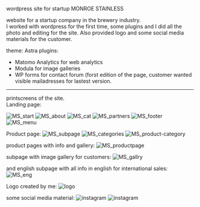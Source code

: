 wordpress site for startup MONROE STAINLESS

website for a startup company in the brewery industry.<br>
I worked with wordpress for the first time, some plugins and I did all the photo and editing for the site.
Also provided logo and some social media materials for the customer.


theme: Astra
plugins:
 - Matomo Analytics for web analytics
 - Modula for image galleries
 - WP forms for contact forum (forst edition of the page, customer wanted visible mailadresses for lastest version. 

------------------------------------------------------
printscreens of the site.<br>
Landing page:


![MS_start](https://user-images.githubusercontent.com/113125376/218447509-88240f1c-c228-4291-b1de-aa4dbe67130e.jpg)
![MS_about](https://user-images.githubusercontent.com/113125376/218447559-32a0e5f8-2d7f-4d30-9093-8657537c510c.jpg)
![MS_cat](https://user-images.githubusercontent.com/113125376/218447590-b559a855-b897-4b8b-a0ce-863677d10358.jpg)
![MS_partners](https://user-images.githubusercontent.com/113125376/218447680-bfd55ced-e69d-443d-8dc7-77cafe807efc.jpg)
![MS_footer](https://user-images.githubusercontent.com/113125376/218447690-d0196fae-73f5-4f52-84d1-aab684435864.jpg)
![MS_menu](https://user-images.githubusercontent.com/113125376/218447705-b01c3109-6287-41a3-ba4e-8f61b7a1ae15.jpg)

Product page:
![MS_subpage](https://user-images.githubusercontent.com/113125376/218447719-662d46a1-b22a-45a4-81ba-c2d19238f6ef.jpg)
![MS_categories](https://user-images.githubusercontent.com/113125376/218447765-4b9ef91c-7fcc-4cfa-99e6-87bee60ff714.jpg)
![MS_product-category](https://user-images.githubusercontent.com/113125376/218447778-8873d89b-5eed-4728-86f3-f14fa3bb45bf.jpg)

product pages with info and gallery:
![MS_productpage](https://user-images.githubusercontent.com/113125376/218447966-ad7fa2a8-74a9-4662-bf42-e075cea3df68.jpg)

subpage with image gallery for customers:
![MS_gallry](https://user-images.githubusercontent.com/113125376/218448092-fa5c1228-d89d-42b3-b391-fac0f2670672.jpg)

and english subpage with all info in english for international sales:
![MS_eng](https://user-images.githubusercontent.com/113125376/218448263-71961abb-3418-4822-aace-777daa7e7730.jpg)

Logo created by me:
![logo](https://user-images.githubusercontent.com/113125376/218448303-b57e93b1-1c7f-4a5f-8505-ccca8ffe9b93.jpg)

some social media material:
 ![instagram](https://user-images.githubusercontent.com/113125376/218448390-a6bdd3da-9a8a-4844-8d53-10001bec808f.jpg)
![instagram](https://user-images.githubusercontent.com/113125376/218448399-0c30c492-177a-48bf-ae8f-56ee885330ee.jpg)
